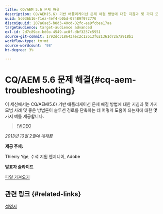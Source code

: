 ```yaml
---
title: CQ/AEM 5.6 문제 해결
description: CQ/AEM(5.6) 기반 애플리케이션 문제 해결 방법에 대한 지침과 몇 가지 모범 사례 및 좋은 방법론이 솔루션 경로를 단축하는 데 어떻게 도움이 되는지에 대한 몇 가지 예를 알아보십시오.
uuid: 5c036b16-f1ea-4ef4-b0bd-07489f972770
discoiquuid: 207a6ae5-b8d3-40cd-82fc-ee9fcbea17aa
targetaudience: target-audience advanced
exl-id: 2d7c89ac-bd0a-4549-ac0f-dbf3237c5951
source-git-commit: 1792dc318643aec2c12613f621361d72a7a918b1
workflow-type: tm+mt
source-wordcount: '98'
ht-degree: 3%

---
```


# CQ/AEM 5.6 문제 해결{#cq-aem-troubleshooting}

이 세션에서는 CQ/AEM(5.6) 기반 애플리케이션 문제 해결 방법에 대한 지침과 몇 가지 모범 사례 및 좋은 방법론이 솔루션 경로를 단축하는 데 어떻게 도움이 되는지에 대한 몇 가지 예를 제공합니다.

>[!VIDEO](https://video.tv.adobe.com/v/19571/?quality=9)

*2013년 10월 2일에 게재됨*

**제공 주체:**

Thierry Yge, 수석 지원 엔지니어, Adobe

**발표자 슬라이드**

[파일 가져오기](assets/gems-cq-troubleshoot-ppt-2.pdf)

## 관련 링크 {#related-links}

[설명서](https://docs.adobe.com/docs/en/cq/current/howto/troubleshoot.html)
